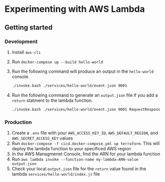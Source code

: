# Experimenting with AWS Lambda

## Getting started

### Development

1. Install `aws-cli`
1. Run `docker-compose up --build hello-world`
1. Run the following command will produce an output in the `hello-world` console.

    ```bash
    ./invoke.bash ./services/hello-world/event.json 9001
    ```

1. Run the following command to generate an `output.json` file if you add a `return` statment to the lambda function.

    ```bash
    ./invoke.bash ./services/hello-world/event.json 9001 RequestResponse
    ```

### Production

1. Create a `.env` file with your `AWS_ACCESS_KEY_ID`, `AWS_DEFAULT_REGION`, and `AWS_SECRET_ACCESS_KEY` values
1. Run `docker-compose -f cicd.docker-compose.yml up terraform`. This will deploy the lambda function to your specificed AWS region
1. In the AWS Managmenet Console, find the ARN for your lambda function
1. Run `aws lambda invoke --function-name my-lambda-ARN-value output.json`
1. Check your local `output.json` file for the `return` value found in the lambda `services/hello-world/index.js` file
